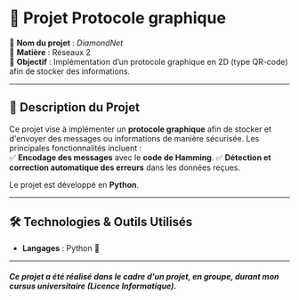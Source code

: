 # 🔐 Projet Protocole graphique  

📌 **Nom du projet** : *DiamondNet*  
📌 **Matière** : Réseaux 2  
📌 **Objectif** : Implémentation d’un protocole graphique en 2D (type QR-code) afin de stocker des informations. 

---

## 📜 Description du Projet  
Ce projet vise à implémenter un **protocole graphique** afin de stocker et d'envoyer des messages ou informations de manière sécurisée. 
Les principales fonctionnalités incluent :  
✅ **Encodage des messages** avec le **code de Hamming**. 
✅ **Détection et correction automatique des erreurs** dans les données reçues. 

Le projet est développé en **Python**.

---

## 🛠 Technologies & Outils Utilisés  
- **Langages** : Python 🐍

---

##### Ce projet a été réalisé dans le cadre d'un projet, en groupe, durant mon cursus universitaire (Licence Informatique).

